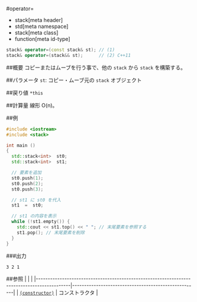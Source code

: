 #operator=
* stack[meta header]
* std[meta namespace]
* stack[meta class]
* function[meta id-type]

```cpp
stack& operator=(const stack& st); // (1)
stack& operator=(stack&& st);      // (2) C++11
```

##概要
コピーまたはムーブを行う事で、他の `stack` から `stack` を構築する。


##パラメータ
`st`: コピー・ムーブ元の `stack` オブジェクト


##戻り値
`*this`


##計算量
線形 O(n)。


##例
```cpp
#include <iostream>
#include <stack>

int main ()
{
  std::stack<int>  st0;
  std::stack<int>  st1;

  // 要素を追加
  st0.push(1);
  st0.push(2);
  st0.push(3);

  // st1 に st0 を代入
  st1  =  st0;

  // st1 の内容を表示
  while (!st1.empty()) {
    std::cout << st1.top() << " "; // 末尾要素を参照する
    st1.pop(); // 末尾要素を削除
  }
}
```

###出力
```
3 2 1 
```

##参照
| | |
|--------------------------------------------------------------------------------------------|-----------------------------------------------------|
| [`(constructor)`](op_constructor.md) | コンストラクタ |



